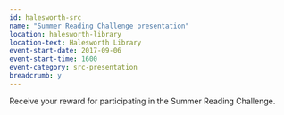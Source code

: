 ```yaml
---
id: halesworth-src
name: "Summer Reading Challenge presentation"
location: halesworth-library
location-text: Halesworth Library
event-start-date: 2017-09-06
event-start-time: 1600
event-category: src-presentation
breadcrumb: y
---
```


Receive your reward for participating in the Summer Reading Challenge.
